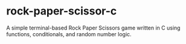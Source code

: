 # rock-paper-scissor-c
A simple terminal-based Rock Paper Scissors game written in C using functions, conditionals, and random number logic.
